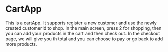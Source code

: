 # CartApp
This is a cartApp. 
It supports register a new customer and use the newly created customerId to shop.
In the main screen, press 2 for shopping, then you can add your products in the cart and then check out.
In the checkout page, we will give you th total and you can choose to pay or go back to add more products.
